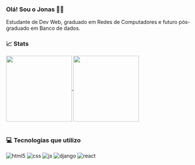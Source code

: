 ### Olá! Sou o Jonas 🤙🏻
Estudante de Dev Web, graduado em Redes de Computadores e futuro pós-graduado em Banco de dados.

### 📈 Stats 
<div>
<a href="https://github.com/jonasdspereira/github-stats">
  <img height="180em" align="center" src="https://github-stats-jonasdspereira.vercel.app/api?username=jonasdspereira&show_icons=true&theme=react" />
</a>
<a href="https://github.com/jonasdspereira/github-stats">
  <img height="180em" align="center" src="https://github-stats-jonasdspereira.vercel.app/api/top-langs/?username=jonasdspereira&layout=compact&theme=react" />
</a>
</div>

<br/>

### 💻 Tecnologias que utilizo 
<div style="display: inline_block">
  <img align="center" alt="html5" src="https://img.shields.io/badge/HTML5-E34F26?style=for-the-badge&logo=html5&logoColor=white" />
  <img align="center" alt="css" src="https://img.shields.io/badge/CSS3-1572B6?style=for-the-badge&logo=css3&logoColor=white" />
  <img align="center" alt="js" src="https://img.shields.io/badge/JavaScript-F7DF1E?style=for-the-badge&logo=javascript&logoColor=black" />
  <img align="center" alt="django" src="https://img.shields.io/badge/Django-092E20?style=for-the-badge&logo=django&logoColor=white" />
  <img align="center" alt="react" src="https://img.shields.io/badge/React-20232A?style=for-the-badge&logo=react&logoColor=61DAFB" />
  </div><br/>
  



  
  
  
  
